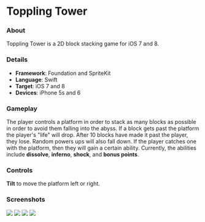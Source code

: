 # Toppling Tower

### About
Toppling Tower is a 2D block stacking game for iOS 7 and 8. 
### Details
- **Framework**: Foundation and SpriteKit  
- **Language**: Swift  
- **Target**: iOS 7 and 8
- **Devices**: iPhone 5s and 6  

### Gameplay
The player controls a platform in order to stack as many blocks as possible in order to avoid them falling into the abyss. If a block gets past the platform the player's "life" will drop. After 10 blocks have made it past the player, they lose. Random powers ups will also fall down. If the player catches one with the platform, then they will gain a certain ability. Currently, the abilities include **dissolve**, **inferno**, **shock**, and **bonus points**.

### Controls
**Tilt** to move the platform left or right.

### Screenshots
![](https://cloud.githubusercontent.com/assets/10108668/8494417/7f8fb0cc-212a-11e5-9940-93f42cad80e5.png)
![](https://cloud.githubusercontent.com/assets/10108668/8494416/7f8ef1e6-212a-11e5-9848-779d9525fbfc.png)
![](https://cloud.githubusercontent.com/assets/10108668/8494414/7f7e548a-212a-11e5-9f6b-5460e43ad7b4.png)
![](https://cloud.githubusercontent.com/assets/10108668/8494415/7f8ea1d2-212a-11e5-9a3d-67ba82edf60b.png)
